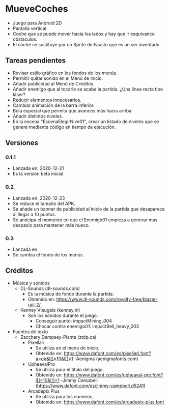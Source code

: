 # MueveCoches

- Juego para Android 2D
- Pantalla vertical
- Coche que se puede mover hacia los lados y hay que ir esquivanco obstaculos.
- El coche se sustituye por un Sprite de Fausto que es un ser inventado.

## Tareas pendientes
- Revisar estilo gráfico en los fondos de los menús.
- Permitir quitar sonido en el Menú de Inicio.
- Añadir publicidad al Menú de Créditos.
- Añadir enemigo que al tocarlo se acabe la partida. ¿Una línea recta tipo láser?
- Reducir elementos innecesarios.
- Cambiar animación de la barra inferior.
- Bola especial que permita que avances más hacia arriba.
- Añadir distintos niveles.
- En la escena "EscenaElegirNive01", crear un listado de niveles que se genere mediante código en tiempo de ejecución.

## Versiones
### 0.1.1
- Lanzada en: 2020-12-21
- Es la versión beta inicial.

### 0.2
- Lanzada en: 2020-12-23
- Se reduce el tamaño del APK.
- Se añade un banner de publicidad al inicio de la partida que desaparece al llegar a 10 puntos.
- Se anticipa el momento en que el Enemigo01 empieza a generar más despacio para mantener más hueco.

### 0.3
- Lanzada en:
- Se cambia el fondo de los menús.

## Créditos
- Música y sonidos
    - DL-Sounds (dl-sounds.com)
        - Es la música de fondo durante la partida.
        - Obtenido en: https://www.dl-sounds.com/royalty-free/blazer-rail-2/
    - Kenney Vleugels (kenney.nl)
        - Son los sonidos durante el juego.
            - Conseguir punto: impactMining_004
            - Chocar contra enemigo01: impactBell_heavy_003
- Fuentes de texto
    - Zacchary Dempsey-Plante (ztdp.ca)
        - Pixellari
            - Se utiliza en el menu de inicio.
            - Obtenido en: https://www.dafont.com/es/pixellari.font?a=on&l[]=10&l[]=1
    -Aenigma (aenigmafonts.com)
        - UpheavalPro
            - Se utiliza para el título del juego.
            - Obtenido en: https://www.dafont.com/es/upheaval-pro.font?l[]=10&l[]=1
    -Jimmy Campbell (https://www.dafont.com/es/jimmy-campbell.d5241)
        - Arcadepix Plus
            - Se utiliza para los números.
            - Obtenido en: https://www.dafont.com/es/arcadepix-plus.font
